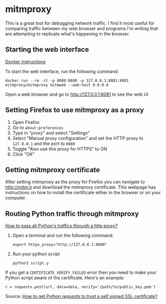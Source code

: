 # mitmproxy

This is a great tool for debugging network traffic. I find it most useful for comparing traffic between my web browser and programs I'm writing that are attempting to replicate what's happening in the browser.

## Starting the web interface
[Docker instructions](https://hub.docker.com/r/mitmproxy/mitmproxy/)

To start the web interface, run the following command:
```
docker run --rm -it -p 8080:8080 -p 127.0.0.1:8081:8081 mitmproxy/mitmproxy mitmweb --web-host 0.0.0.0
```
Open a web browser and go to http://127.0.0.1:8081 to see the web UI

## Setting Firefox to use mitmproxy as a proxy
1. Open Firefox
2. Go to `about:preferences`
3. Type in "proxy" and select "Settings"
4. Select "Manual proxy configuration" and set the HTTP proxy to `127.0.0.1` and the port to `8080`
5. Toggle "Also use this proxy for HTTPS" to ON
6. Click "OK"

## Getting mitmproxy certificate
After setting mitmproxy as the proxy for Firefox you can navigate to http://mitm.it and download the mitmproxy certificate. This webpage has instructions on how to install the certificate either in the browser or on your computer.

## Routing Python traffic through mitmproxy
[How to pass all Python's traffics through a http proxy?](https://stackoverflow.com/questions/31639742/how-to-pass-all-pythons-traffics-through-a-http-proxy)

1. Open a terminal and run the following command:
    ```
    export https_proxy="http://127.0.0.1:8080"
    ```
2. Run your python script
    ```
    python3 script.y
    ```

If you get a `CERTIFICATE_VERIFY_FAILED` error then you need to make your Python script aware of the certificate. Here's an example:
```
r = requests.post(url, data=data, verify='/path/to/public_key.pem')
```

Source: [How to get Python requests to trust a self signed SSL certificate?](https://stackoverflow.com/questions/30405867/how-to-get-python-requests-to-trust-a-self-signed-ssl-certificate)
